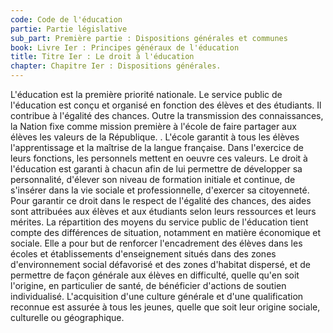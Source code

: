 ```yaml
---
code: Code de l'éducation
partie: Partie législative
sub_part: Première partie : Dispositions générales et communes
book: Livre Ier : Principes généraux de l'éducation
title: Titre Ier : Le droit à l'éducation
chapter: Chapitre Ier : Dispositions générales.
---
```


L'éducation est la première priorité nationale. Le service public de l'éducation est conçu et organisé en fonction des élèves et des étudiants. Il contribue à l'égalité des chances.
Outre la transmission des connaissances, la Nation fixe comme mission première à l'école de faire partager aux élèves les valeurs de la République. .
L'école garantit à tous les élèves l'apprentissage et la maîtrise de la langue française.
Dans l'exercice de leurs fonctions, les personnels mettent en oeuvre ces valeurs.
Le droit à l'éducation est garanti à chacun afin de lui permettre de développer sa personnalité, d'élever son niveau de formation initiale et continue, de s'insérer dans la vie sociale et professionnelle, d'exercer sa citoyenneté.
Pour garantir ce droit dans le respect de l'égalité des chances, des aides sont attribuées aux élèves et aux étudiants selon leurs ressources et leurs mérites. La répartition des moyens du service public de l'éducation tient compte des différences de situation, notamment en matière économique et sociale.
Elle a pour but de renforcer l'encadrement des élèves dans les écoles et établissements d'enseignement situés dans des zones d'environnement social défavorisé et des zones d'habitat dispersé, et de permettre de façon générale aux élèves en difficulté, quelle qu'en soit l'origine, en particulier de santé, de bénéficier d'actions de soutien individualisé.
L'acquisition d'une culture générale et d'une qualification reconnue est assurée à tous les jeunes, quelle que soit leur origine sociale, culturelle ou géographique.
